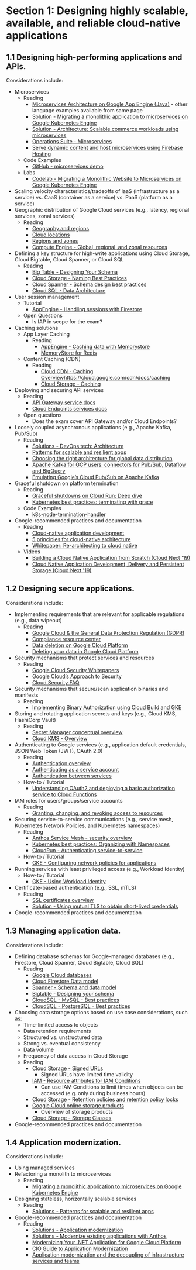 # Section 1: Designing highly scalable, available, and reliable cloud-native applications

## 1.1 Designing high-performing applications and APIs.

Considerations include:

* Microservices
   * Reading
      * [Microservices Architecture on Google App Engine (Java)](https://cloud.google.com/appengine/docs/standard/java/microservices-on-app-engine) - other language examples available from same page
      * [Solution - Migrating a monolithic application to microservices on Google Kubernetes Engine](https://cloud.google.com/solutions/migrating-a-monolithic-app-to-microservices-gke)
      * [Solution - Architecture: Scalable commerce workloads using microservices](https://cloud.google.com/solutions/architecture/scaling-commerce-workloads-architecture)
      * [Operations Suite - Microservices](https://cloud.google.com/stackdriver/docs/solutions/slo-monitoring/microservices)
      * [Serve dynamic content and host microservices using Firebase Hosting](https://firebase.google.com/docs/hosting/serverless-overview)
   * Code Examples
      * [GitHub - microservices demo](https://github.com/GoogleCloudPlatform/microservices-demo)
   * Labs
      * [Codelab - Migrating a Monolithic Website to Microservices on Google Kubernetes Engine](https://codelabs.developers.google.com/codelabs/cloud-monolith-to-microservices-gke#0)
* Scaling velocity characteristics/tradeoffs of IaaS (infrastructure as a service) vs. CaaS (container as a service) vs. PaaS (platform as a service)
* Geographic distribution of Google Cloud services (e.g., latency, regional services, zonal services)
   * Reading
      * [Geography and regions](https://cloud.google.com/docs/geography-and-regions#:~:text=Google%20Cloud%20services%20are%20available,%2C%20availability%2C%20and%20durability%20requirements.)
      * [Cloud locations](https://cloud.google.com/about/locations)
      * [Regions and zones](https://cloud.google.com/compute/docs/regions-zones)
      * [Compute Engine - Global, regional, and zonal resources](https://cloud.google.com/compute/docs/regions-zones/global-regional-zonal-resources)
* Defining a key structure for high-write applications using Cloud Storage, Cloud Bigtable, Cloud Spanner, or Cloud SQL
   * Reading
      * [Big Table - Designing Your Schema](https://cloud.google.com/bigtable/docs/schema-design)
      * [Cloud Storage - Naming Best Practices](https://cloud.google.com/storage/docs/best-practices#naming)
      * [Cloud Spanner - Schema design best practices](https://cloud.google.com/spanner/docs/schema-design)
      * [Cloud SQL - Data Architecture](https://cloud.google.com/sql/docs/mysql/best-practices#data-arch)
* User session management
   * Tutorial
      * [AppEngine - Handling sessions with Firestore](https://cloud.google.com/go/getting-started/session-handling-with-firestore)
   * Open Questions
      * Is IAP in scope for the exam?
* Caching solutions
   * App Layer Caching
      * Reading
         * [AppEngine - Caching data with Memorystore](https://cloud.google.com/appengine/docs/standard/go111/using-memorystore)
         * [MemoryStore for Redis](https://cloud.google.com/memorystore/docs/memcached)
   * Content Caching (CDN)
      * Reading
         * [Cloud CDN - Caching Overview]()https://cloud.google.com/cdn/docs/caching
         * [Cloud Storage - Caching](https://cloud.google.com/storage/docs/caching)
* Deploying and securing API services
   * Reading
      * [API Gateway service docs](https://cloud.google.com/api-gateway/docs)
      * [Cloud Endpoints services docs](https://cloud.google.com/endpoints)
   * Open questions
      * Does the exam cover API Gateway and/or Cloud Endpoints?
* Loosely coupled asynchronous applications (e.g., Apache Kafka, Pub/Sub)
   * Reading
      * [Solutions - DevOps tech: Architecture](https://cloud.google.com/solutions/devops/devops-tech-architecture)
      * [Patterns for scalable and resilient apps](https://cloud.google.com/solutions/scalable-and-resilient-apps)
      * [Choosing the right architecture for global data distribution](https://cloud.google.com/solutions/architecture/global-data-distribution)
      * [Apache Kafka for GCP users: connectors for Pub/Sub, Dataflow and BigQuery](https://cloud.google.com/blog/products/data-analytics/apache-kafka-for-gcp-users-connectors-for-pubsub-dataflow-and-bigquery)
      * [Emulating Google’s Cloud Pub/Sub on Apache Kafka](https://medium.com/appscale/emulating-googles-cloud-pub-sub-on-apache-kafka-74084222c9db)
* Graceful shutdown on platform termination
   * Reading
      * [Graceful shutdowns on Cloud Run: Deep dive](https://cloud.google.com/blog/topics/developers-practitioners/graceful-shutdowns-cloud-run-deep-dive)
      * [Kubernetes best practices: terminating with grace](https://cloud.google.com/blog/products/containers-kubernetes/kubernetes-best-practices-terminating-with-grace)
   * Code Examples
      * [k8s-node-termination-handler](https://github.com/GoogleCloudPlatform/k8s-node-termination-handler)
* Google-recommended practices and documentation
   * Reading
      * [Cloud-native application development](https://cloud.google.com/solutions/cloud-native-app-development)
      * [5 principles for cloud-native architecture](https://cloud.google.com/blog/products/application-development/5-principles-for-cloud-native-architecture-what-it-is-and-how-to-master-it)
      * [Whitepaper: Re-architecting to cloud native](https://services.google.com/fh/files/misc/re_architecting_to_cloud_native_whitepaper2.pdf)
   * Videos
      * [Building a Cloud Native Application from Scratch (Cloud Next '19)](https://www.youtube.com/watch?v=8ieMU_evObc)
      * [Cloud Native Application Development, Delivery and Persistent Storage (Cloud Next '19)](https://www.youtube.com/watch?v=cVDg7tgzIQc)

## 1.2 Designing secure applications.

Considerations include:

* Implementing requirements that are relevant for applicable regulations (e.g., data wipeout)
   * Reading
      * [Google Cloud & the General Data Protection Regulation (GDPR)](https://cloud.google.com/security/gdpr)
      * [Compliance resource center](https://cloud.google.com/security/compliance)
      * [Data deletion on Google Cloud Platform](https://cloud.google.com/security/deletion)
      * [Deleting your data in Google Cloud Platform](https://cloud.google.com/blog/products/storage-data-transfer/deleting-your-data-in-google-cloud-platform)
* Security mechanisms that protect services and resources
   * Reading
      * [Google Cloud Security Whitepapers](https://services.google.com/fh/files/misc/security_whitepapers_march2018.pdf)
      * [Google Cloud’s Approach to Security](https://services.google.com/fh/files/misc/csuite_security_ebook.pdf)
      * [Cloud Security FAQ](https://support.google.com/cloud/answer/6262505?hl=en)
* Security mechanisms that secure/scan application binaries and manifests
   * Reading
      * [Implementing Binary Authorization using Cloud Build and GKE](https://cloud.google.com/solutions/binary-auth-with-cloud-build-and-gke)
* Storing and rotating application secrets and keys (e.g., Cloud KMS, HashiCorp Vault)
   * Reading
      * [Secret Manager conceptual overview](https://cloud.google.com/secret-manager/docs/overview)
      * [Cloud KMS - Overview](https://cloud.google.com/kms/docs/quickstart)
* Authenticating to Google services (e.g., application default credentials, JSON Web Token (JWT), OAuth 2.0)
   * Reading
      * [Authentication overview](https://cloud.google.com/docs/authentication)
      * [Authenticating as a service account](https://cloud.google.com/docs/authentication/production)
      * [Authentication between services](https://cloud.google.com/endpoints/docs/openapi/service-account-authentication)
   * How-to / Tutorial
      * [Understanding OAuth2 and deploying a basic authorization service to Cloud Functions](https://cloud.google.com/community/tutorials/understanding-oauth2-and-deploy-a-basic-auth-srv-to-cloud-functions)
* IAM roles for users/groups/service accounts
   * Reading
      * [Granting, changing, and revoking access to resources](https://cloud.google.com/iam/docs/granting-changing-revoking-access)
* Securing service-to-service communications (e.g., service mesh, Kubernetes Network Policies, and Kubernetes namespaces)
   * Reading
      * [Anthos Service Mesh - security overview](https://cloud.google.com/service-mesh/docs/security/security-overview)
      * [Kubernetes best practices: Organizing with Namespaces](https://cloud.google.com/blog/products/containers-kubernetes/kubernetes-best-practices-organizing-with-namespaces)
      * [CloudRun - Authenticating service-to-service](https://cloud.google.com/run/docs/authenticating/service-to-service)
   * How-to / Tutorial
      * [GKE - Configuring network policies for applications](https://cloud.google.com/kubernetes-engine/docs/tutorials/network-policy)
* Running services with least privileged access (e.g., Workload Identity)
   * How-to / Tutorial
      * [GKE - Using Workload Identity](https://cloud.google.com/kubernetes-engine/docs/how-to/workload-identity)
* Certificate-based authentication (e.g., SSL, mTLS)
   * Reading
      * [SSL certificates overview](https://cloud.google.com/load-balancing/docs/ssl-certificates)
      * [Solution - Using mutual TLS to obtain short-lived credentials](https://cloud.google.com/solutions/using-mutual-tls-to-obtain-short-lived-credentials)
* Google-recommended practices and documentation

## 1.3 Managing application data.

Considerations include:

* Defining database schemas for Google-managed databases (e.g., Firestore, Cloud Spanner, Cloud Bigtable, Cloud SQL)
   * Reading
      * [Google Cloud databases](https://cloud.google.com/products/databases)
      * [Cloud Firestore Data model](https://firebase.google.com/docs/firestore/data-model)
      * [Spanner - Schema and data model](https://cloud.google.com/spanner/docs/schema-and-data-model)
      * [Bigtable - Designing your schema](https://cloud.google.com/bigtable/docs/schema-design)
      * [CloudSQL - MySQL - Best practices](https://cloud.google.com/sql/docs/mysql/best-practices)
      * [CloudSQL - PostgreSQL - Best practices](https://cloud.google.com/sql/docs/postgres/best-practices)
* Choosing data storage options based on use case considerations, such as:
   * Time-limited access to objects
   * Data retention requirements
   * Structured vs. unstructured data
   * Strong vs. eventual consistency
   * Data volume
   * Frequency of data access in Cloud Storage
   * Reading
      * [Cloud Storage - Signed URLs](https://cloud.google.com/storage/docs/access-control/signed-urls)
         * Signed URLs have limited time validity
      * [IAM - Resource attributes for IAM Conditions](https://cloud.google.com/iam/docs/conditions-resource-attributes)
         * Can use IAM Conditions to limit times when objects can be accessed (e.g. only during business hours)
      * [Cloud Storage - Retention policies and retention policy locks](https://cloud.google.com/storage/docs/bucket-lock)
      * [Google Cloud online storage products](https://cloud.google.com/products/storage)
         * Overview of storage products
      * [Cloud Storage - Storage Classes](https://cloud.google.com/storage/docs/storage-classes)
* Google-recommended practices and documentation

## 1.4 Application modernization.

Considerations include:

* Using managed services
* Refactoring a monolith to microservices
   * Reading
      * [Migrating a monolithic application to microservices on Google Kubernetes Engine](https://cloud.google.com/solutions/migrating-a-monolithic-app-to-microservices-gke)
* Designing stateless, horizontally scalable services
   * Reading
      * [Solutions - Patterns for scalable and resilient apps](https://cloud.google.com/solutions/scalable-and-resilient-apps)
* Google-recommended practices and documentation
   * Reading
      * [Solutions - Application modernization](https://cloud.google.com/solutions/application-modernization)
      * [Solutions - Modernize existing applications with Anthos](https://cloud.google.com/solutions/modernize-apps-with-anthos)
      * [Modernizing Your .NET Application for Google Cloud Platform](https://cloud.google.com/files/maximizing-cloud-computing-through-application-modernization.pdf)
      * [CIO Guide to Application Modernization](https://inthecloud.withgoogle.com/cio-guide-app-mod/cio_guide_app_modernization.pdf)
      * [Application modernization and the decoupling of infrastructure services and teams](https://services.google.com/fh/files/blogs/anthos_white_paper.pdf)

